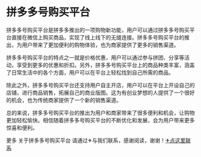 # 拼多多号购买平台

拼多多号购买平台是拼多多推出的一项购物新功能，用户可以通过拼多多号购买平台直接在微信上购买商品，实现了线上线下的无缝连接。拼多多号购买平台的推出，为用户带来了更加便利的购物体验，也为商家提供了更多的销售渠道。

拼多多号购买平台的特点之一就是价格优惠，用户可以通过参与拼团、分享等活动，享受到更多的优惠和折扣。另外，拼多多号购买平台上的商品种类丰富，涵盖了日常生活中的各个方面，用户可以在平台上轻松找到自己所需的商品。

除此之外，拼多多号购买平台还支持用户自主开店，用户可以在平台上开设自己的店铺，进行商品销售，拓展自己的商业版图。这为有创业梦想的人提供了一个很好的机会，也为传统商家提供了一个新的销售渠道。

总的来说，拼多多号购买平台的推出为用户和商家带来了很多便利和机会，让购物更加轻松愉快。相信随着拼多多号购买平台的不断优化和发展，会为用户带来更多惊喜和便利。

更多 关于拼多多号购买平台 请通过✈与我们联系，感谢阅读，谢谢！[✈点这里联系](https://c.k02.cc)